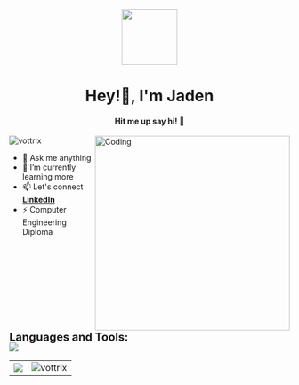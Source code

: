 <!-- Header GIF -->
<div id="header" align="center">
  <img src="https://media.giphy.com/media/M9gbBd9nbDrOTu1Mqx/giphy.gif" width="100"/>
</div>

<h1 align="center">Hey!👋, I'm Jaden </h1>
<h4 align="center">Hit me up say hi! 🚀</h4>

<!-- Coding image aligned right -->
<img align="right" alt="Coding" width="350" src="https://media.giphy.com/media/qgQUggAC3Pfv687qPC/giphy.gif">

<p align="left">
  <img src="https://komarev.com/ghpvc/?username=vottrix&label=Profile%20views&color=0e75b6&style=flat" alt="vottrix" />
</p>

- 🌱 Ask me anything  
- 🌱 I’m currently learning more  
- 📫 Let's connect **[LinkedIn](https://www.linkedin.com/in/jaden-mardini-783b1a1ba/)**  
- ⚡ Computer Engineering Diploma  

<!-- Languages and Tools tightly spaced -->
<div align="left" style="line-height: 1.2; margin-bottom: 0;">
  <span style="font-size: 20px; font-weight: bold; display: inline-block; margin-bottom: 4px;">
    Languages and Tools:
  </span><br>
  <img src="https://skillicons.dev/icons?i=c,cs,cpp,python,java,js,html,css,mysql,docker,azure,git,autocad,arduino,kali,ubuntu,unity,powershell,wordpress,linux,windows,apple,visualstudio,vscode,clion&perline=9&theme=dark" style="margin-top: -6px;" />
</div>

<!-- Stats Section Side by Side -->
<div align="center">
  <table>
    <tr>
      <td>
        <img src="https://github-readme-stats.vercel.app/api/top-langs/?username=vottrix&langs_count=7&theme=tokyonight"/>
      </td>
      <td>
        <img src="https://github-readme-stats.vercel.app/api?username=vottrix&show_icons=true&locale=en&theme=tokyonight" alt="vottrix" />
      </td>
    </tr>
  </table>
</div>
